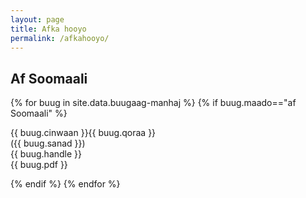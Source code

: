 ```yaml
---
layout: page
title: Afka hooyo
permalink: /afkahooyo/
---
```


## Af Soomaali
{% for buug in site.data.buugaag-manhaj %}
{% if buug.maado=="af Soomaali" %}
<div class="xogtaGuud">

<div class="cinwaan"> {{ buug.cinwaan }}<span class="qoraa">{{ buug.qoraa }} </span></div> 
 <div class="sanad"> ({{ buug.sanad }}) </div>
 <div class="warbixin"> {{ buug.handle }} </div>
 <div class="link"> {{ buug.pdf }} </div>
</div>

{% endif %}
{% endfor %}